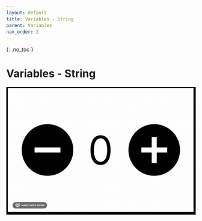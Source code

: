 ```yaml
---
layout: default
title: Variables - String
parent: Variables
nav_order: 2
---
```


{: .no_toc }

# Variables - String

![](./variables_number_2024/add.gif)

